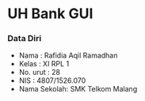 # UH Bank GUI

### Data Diri
  - Nama        : Rafidia Aqil Ramadhan
  - Kelas       : XI RPL 1
  - No. urut    : 28
  - NIS         : 4807/1526.070
  - Nama Sekolah: SMK Telkom Malang
